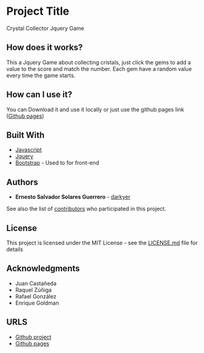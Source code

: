 # Project Title

Crystal Collector Jquery Game

## How does it works?

This a Jquery Game about collecting cristals, just click the gems to add a value to the score and match the number. Each gem have a random value every time the game starts.

## How can I use it?

You can Download it and use it locally or just use the github pages link ([Github pages](https://darkyer.github.io/Crystal-Collector-Jquery-Game/))

## Built With

* [Javascript](https://www.javascript.com/)
* [Jquery](https://jquery.com/)
* [Bootstrap](https://getbootstrap.com/) - Used to for front-end

## Authors

* **Ernesto Salvador Solares Guerrero** - [darkyer](https://github.com/darkyer)

See also the list of [contributors](https://github.com/darkyer/Crystal-Collector-Jquery-Game/contributors) who participated in this project.

## License

This project is licensed under the MIT License - see the [LICENSE.md](LICENSE.md) file for details

## Acknowledgments

* Juan Castañeda
* Raquel Zúñiga
* Rafael González
* Enrique Goldman

## URLS

* [Github project](https://github.com/darkyer/Crystal-Collector-Jquery-Game)
* [Github pages](https://darkyer.github.io/Crystal-Collector-Jquery-Game/)
